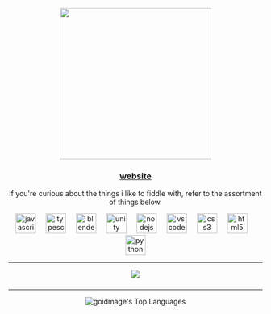 <br clear="both">

<div align="center">
  <img height="300" src="https://i.imgur.com/acGQ6Ed.png"  />
</div>

### <p align="center"><a href="https://goidmage.github.io/">website</a></p>

<p align="center">if you're curious about the things i like to fiddle with, refer to the assortment of things below.</p>

<div align="center">
  <img src="https://cdn.jsdelivr.net/gh/devicons/devicon/icons/javascript/javascript-original.svg" height="40" alt="javascript logo"  />
  <img width="12" />
  <img src="https://cdn.jsdelivr.net/gh/devicons/devicon/icons/typescript/typescript-original.svg" height="40" alt="typescript logo"  />
  <img width="12" />
  <img src="https://cdn.jsdelivr.net/gh/devicons/devicon/icons/blender/blender-original.svg" height="40" alt="blender logo"  />
  <img width="12" />
  <img src="https://cdn.jsdelivr.net/gh/devicons/devicon/icons/unity/unity-original.svg" height="40" alt="unity logo"  />
  <img width="12" />
  <img src="https://cdn.jsdelivr.net/gh/devicons/devicon/icons/nodejs/nodejs-original.svg" height="40" alt="nodejs logo"  />
  <img width="12" />
  <img src="https://cdn.jsdelivr.net/gh/devicons/devicon/icons/vscode/vscode-original.svg" height="40" alt="vscode logo"  />
  <img width="12" />
  <img src="https://cdn.jsdelivr.net/gh/devicons/devicon/icons/css3/css3-original.svg" height="40" alt="css3 logo"  />
  <img width="12" />
  <img src="https://cdn.jsdelivr.net/gh/devicons/devicon/icons/html5/html5-original.svg" height="40" alt="html5 logo"  />
  <img width="12" />
  <img src="https://cdn.jsdelivr.net/gh/devicons/devicon/icons/python/python-original.svg" height="40" alt="python logo"  />
</div>

<hr>

<div align="center">
  <img src="https://profile-counter.glitch.me/goidmage/count.svg?"  />
</div>

###

<hr>

<div align="center">

![goidmage's Top Languages](https://github-readme-stats.vercel.app/api/top-langs/?username=goidmage&theme=synthwave&show_icons=true&hide_border=false&layout=compact)

</div>
